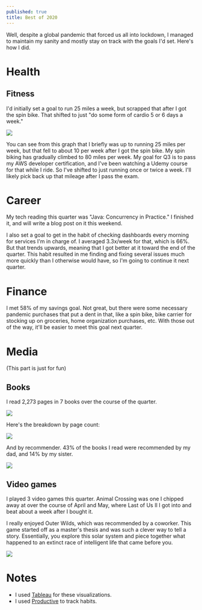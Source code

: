 ```yaml
---
published: true
title: Best of 2020 
---
```

Well, despite a global pandemic that forced us all into lockdown, I managed to maintain my sanity and mostly stay on track with the goals I'd set. Here's how I did.

# Health

## Fitness

I'd initially set a goal to run 25 miles a week, but scrapped that after I got the spin bike. That shifted to just "do some form of cardio 5 or 6 days a week." 

![]({{site.cdn_path}}/2020/07/04/workouts_by_distance.png)

You can see from this graph that I briefly was up to running 25 miles per week, but that fell to about 10 per week after I got the spin bike. My spin biking has gradually climbed to 80 miles per week. My goal for Q3 is to pass my AWS developer certification, and I've been watching a Udemy course for that while I ride. So I've shifted to just running once or twice a week. I'll likely pick back up that mileage after I pass the exam.

# Career

My tech reading this quarter was "Java: Concurrency in Practice." I finished it, and will write a blog post on it this weekend. 

I also set a goal to get in the habit of checking dashboards every morning for services I'm in charge of. I averaged 3.3x/week for that, which is 66%. But that trends upwards, meaning that I got better at it toward the end of the quarter. This habit resulted in me finding and fixing several issues much more quickly than I otherwise would have, so I'm going to continue it next quarter.

# Finance

I met 58% of my savings goal. Not great, but there were some necessary pandemic purchases that put a dent in that, like a spin bike, bike carrier for stocking up on groceries, home organization purchases, etc. With those out of the way, it'll be easier to meet this goal next quarter.

# Media

(This part is just for fun)

## Books

I read 2,273 pages in 7 books over the course of the quarter.

![]({{site.cdn_path}}/2020/07/04/books_timeline.png)

Here's the breakdown by page count:

![]({{site.cdn_path}}/2020/07/04/books_by_length.png)

And by recommender. 43% of the books I read were recommended by my dad, and 14% by my sister.

![]({{site.cdn_path}}/2020/07/04/books_by_recommender.png)

## Video games

I played 3 video games this quarter. Animal Crossing was one I chipped away at over the course of April and May, where Last of Us II I got into and beat about a week after I bought it.

I really enjoyed Outer Wilds, which was recommended by a coworker. This game started off as a master's thesis and was such a clever way to tell a story. Essentially, you explore this solar system and piece together what happened to an extinct race of intelligent life that came before you. 

![]({{site.cdn_path}}/2020/07/04/video_games_by_date.png)

# Notes

- I used [Tableau](https://tableau.com/) for these visualizations.
- I used [Productive](https://apps.apple.com/us/app/productive-habit-tracker/id983826477) to track habits.
